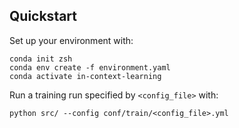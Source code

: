 ## Quickstart


Set up your environment with:
```
conda init zsh
conda env create -f environment.yaml
conda activate in-context-learning
```


Run a training run specified by `<config_file>` with:
```
python src/ --config conf/train/<config_file>.yml
```
